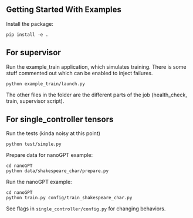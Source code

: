 Getting Started With Examples
-----------------------------

Install the package:

    pip install -e .

For supervisor
--------------

Run the example_train application, which simulates training.
There is some stuff commented out which can be enabled to inject failures.

    python example_train/launch.py

The other files in the folder are the different parts of the job (health_check, train, supervisor script).

For single_controller tensors
-----------------------------

Run the tests (kinda noisy at this point)

    python test/simple.py

Prepare data for nanoGPT example:

    cd nanoGPT
    python data/shakespeare_char/prepare.py

Run the nanoGPT example:

    cd nanoGPT
    python train.py config/train_shakespeare_char.py

See flags in `single_controller/config.py` for changing behaviors.
